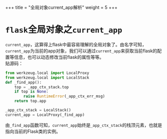 +++
title = "全局对象current_app解析"
weight = 5 
+++

# `flask`全局对象之`current_app`

`current_app`，这算得上flask中最容易理解的全局对象了。由名字可知，`current_app`为当前的app对象，我们可以通过`current_app`来获取当前flask的配置等信息，也可以动态修改当前flask的属性等等。  
贴源码：  
```python
from werkzeug.local import LocalProxy
from werkzeug.local import LocalStack
def _find_app():
    top = _app_ctx_stack.top
    if top is None:
        raise RuntimeError(_app_ctx_err_msg)
    return top.app

_app_ctx_stack = LocalStack()
current_app = LocalProxy(_find_app)
```
由`_find_app`函数可知，`current_app`始终是`_app_ctx_stack`的栈顶元素，也就是指向当前的Flask类的实例。 

